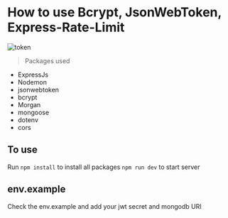 # How to use Bcrypt, JsonWebToken, Express-Rate-Limit 
![token](https://user-images.githubusercontent.com/70065792/141083747-61e7dad7-050d-47a2-9242-e0e1f3d39ec8.PNG)


> Packages used
* ExpressJs
* Nodemon
* jsonwebtoken
* bcrypt
* Morgan
* mongoose
* dotenv
* cors
 
## To use
Run `npm install` to install all packages
    `npm run dev` to start server 

## env.example
Check the env.example and add your jwt secret and mongodb URI